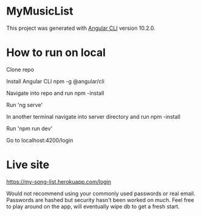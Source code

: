 # MyMusicList

This project was generated with [Angular CLI](https://github.com/angular/angular-cli) version 10.2.0.

# How to run on local

Clone repo

Install Angular CLI npm -g @angular/cli

Navigate into repo and run npm -install

Run 'ng serve'

In another terminal navigate into server directory and run npm -install

Run 'npm run dev'

Go to localhost:4200/login


# Live site

https://my-song-list.herokuapp.com/login

Would not recommend using your commonly used passwords or real email. Passwords are hashed but security hasn't been worked on much. Feel free to play around on the app, will eventually wipe db to get a fresh start.